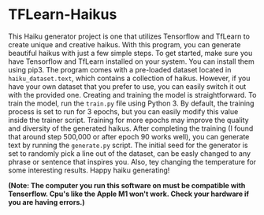 # TFLearn-Haikus

This Haiku generator project is one that utilizes Tensorflow and TfLearn to create unique and creative haikus. With this program, you can generate beautiful haikus with just a few simple steps. To get started, make sure you have Tensorflow and TfLearn installed on your system. You can install them using pip3. The program comes with a pre-loaded dataset located in `haiku_dataset.text`, which contains a collection of haikus. However, if you have your own dataset that you prefer to use, you can easily switch it out with the provided one. Creating and training the model is straightforward. To train the model, run the `train.py` file using Python 3. By default, the training process is set to run for 3 epochs, but you can easily modify this value inside the trainer script. Training for more epochs may improve the quality and diversity of the generated haikus. After completing the training (I found that around step 500,000 or after epoch 90 works well), you can generate text by running the `generate.py` script. The initial seed for the generator is set to randomly pick a line out of the dataset, can be easly changed to any phrase or sentence that inspires you. Also, tey changing the temperature for some interesting results. Happy haiku generating! 

**(Note: The computer you run this software on must be compatible with Tenserflow. Cpu's like the Apple M1 won't work. Check your hardware if you are having errors.)**
